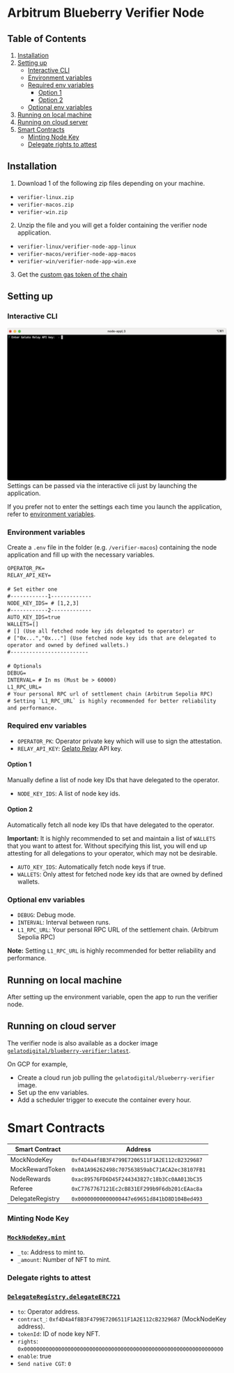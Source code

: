 # Arbitrum Blueberry Verifier Node

## Table of Contents

1. [Installation](#installation)
2. [Setting up](#setting-up)
   - [Interactive CLI](#interactive-cli)
   - [Environment variables](#environment-variables)
   - [Required env variables](#required-env-variables)
     - [Option 1](#option-1)
     - [Option 2](#option-2)
   - [Optional env variables](#optional-env-variables)
3. [Running on local machine](#running-on-local-machine)
4. [Running on cloud server](#running-on-cloud-server)
5. [Smart Contracts](#smart-contracts)
   - [Minting Node Key](#minting-node-key)
   - [Delegate rights to attest](#delegate-rights-to-attest)

## Installation

1. Download 1 of the following zip files depending on your machine.

- `verifier-linux.zip`
- `verifier-macos.zip`
- `verifier-win.zip`

2. Unzip the file and you will get a folder containing the verifier node application.

- `verifier-linux/verifier-node-app-linux`
- `verifier-macos/verifier-node-app-macos`
- `verifier-win/verifier-node-app-win.exe`

3. Get the [custom gas token of the chain](https://raas.gelato.network/rollups/details/public/arb-blueberry)

## Setting up

### Interactive CLI

![CLI](assets/cli.png)
Settings can be passed via the interactive cli just by launching the application.

If you prefer not to enter the settings each time you launch the application, refer to [environment variables](#environment-variables).

### Environment variables

Create a `.env` file in the folder (e.g. `/verifier-macos`) containing the node application and fill up with the necessary variables.

```
OPERATOR_PK=
RELAY_API_KEY=

# Set either one
#------------1-------------
NODE_KEY_IDS= # [1,2,3]
#------------2-------------
AUTO_KEY_IDS=true
WALLETS=[]
# [] (Use all fetched node key ids delegated to operator) or
# ["0x...","0x..."] (Use fetched node key ids that are delegated to operator and owned by defined wallets.)
#-------------------------

# Optionals
DEBUG=
INTERVAL= # In ms (Must be > 60000)
L1_RPC_URL=
# Your personal RPC url of settlement chain (Arbitrum Sepolia RPC)
# Setting `L1_RPC_URL` is highly recommended for better reliability and performance.
```

### Required env variables

- `OPERATOR_PK`: Operator private key which will use to sign the attestation.
- `RELAY_API_KEY`: [Gelato Relay](https://app.gelato.network/relay) API key.

#### Option 1

Manually define a list of node key IDs that have delegated to the operator.

- `NODE_KEY_IDS`: A list of node key ids.

#### Option 2

Automatically fetch all node key IDs that have delegated to the operator.

**Important:** It is highly recommended to set and maintain a list of `WALLETS` that you want to attest for. Without specifying this list, you will end up attesting for all delegations to your operator, which may not be desirable.

- `AUTO_KEY_IDS`: Automatically fetch node keys if true.
- `WALLETS`: Only attest for fetched node key ids that are owned by defined wallets.

### Optional env variables

- `DEBUG`: Debug mode.
- `INTERVAL`: Interval between runs.
- `L1_RPC_URL`: Your personal RPC URL of the settlement chain. (Arbitrum Sepolia RPC)

**Note:** Setting `L1_RPC_URL` is highly recommended for better reliability and performance.

## Running on local machine

After setting up the environment variable, open the app to run the verifier node.

## Running on cloud server

The verifier node is also available as a docker image [`gelatodigital/blueberry-verifier:latest`](https://hub.docker.com/r/gelatodigital/blueberry-verifier).

On GCP for example,

- Create a cloud run job pulling the `gelatodigital/blueberry-verifier` image.
- Set up the env variables.
- Add a scheduler trigger to execute the container every hour.

# Smart Contracts

| Smart Contract   | Address                                       |
| ---------------- | --------------------------------------------- |
| MockNodeKey      | `0xf4D4a4f8B3F4799E7206511F1A2E112cB2329687`  |
| MockRewardToken  | `0x0A1A96262498c707563859abC71ACA2ec38107FB1` |
| NodeRewards      | `0xac89576FD6D45F244343827c18b3Cc0AA013bC35`  |
| Referee          | `0xC7767767121Ec2cB831EF299b9F6db201cEAac8a`  |
| DelegateRegistry | `0x00000000000000447e69651d841bD8D104Bed493`  |

### Minting Node Key

### [`MockNodeKey.mint`](https://arb-blueberry.gelatoscout.com/address/0xf4D4a4f8B3F4799E7206511F1A2E112cB2329687?tab=write_proxy)

- `_to`: Address to mint to.
- `_amount`: Number of NFT to mint.

### Delegate rights to attest

### [`DelegateRegistry.delegateERC721`](https://arb-blueberry.gelatoscout.com/address/0x00000000000000447e69651d841bD8D104Bed493?tab=write_contract)

- `to`: Operator address.
- `contract_`: `0xf4D4a4f8B3F4799E7206511F1A2E112cB2329687` (MockNodeKey address).
- `tokenId`: ID of node key NFT.
- `rights`: `0x0000000000000000000000000000000000000000000000000000000000000000`
- `enable`: true
- `Send native CGT`: `0`
